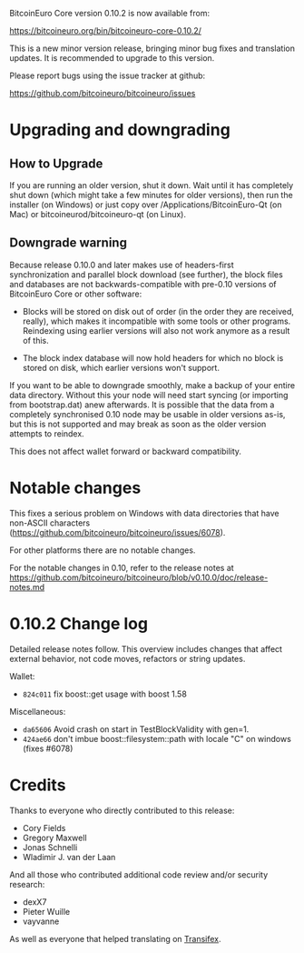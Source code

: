BitcoinEuro Core version 0.10.2 is now available from:

  <https://bitcoineuro.org/bin/bitcoineuro-core-0.10.2/>

This is a new minor version release, bringing minor bug fixes and translation 
updates. It is recommended to upgrade to this version.

Please report bugs using the issue tracker at github:

  <https://github.com/bitcoineuro/bitcoineuro/issues>

Upgrading and downgrading
=========================

How to Upgrade
--------------

If you are running an older version, shut it down. Wait until it has completely
shut down (which might take a few minutes for older versions), then run the
installer (on Windows) or just copy over /Applications/BitcoinEuro-Qt (on Mac) or
bitcoineurod/bitcoineuro-qt (on Linux).

Downgrade warning
------------------

Because release 0.10.0 and later makes use of headers-first synchronization and
parallel block download (see further), the block files and databases are not
backwards-compatible with pre-0.10 versions of BitcoinEuro Core or other software:

* Blocks will be stored on disk out of order (in the order they are
received, really), which makes it incompatible with some tools or
other programs. Reindexing using earlier versions will also not work
anymore as a result of this.

* The block index database will now hold headers for which no block is
stored on disk, which earlier versions won't support.

If you want to be able to downgrade smoothly, make a backup of your entire data
directory. Without this your node will need start syncing (or importing from
bootstrap.dat) anew afterwards. It is possible that the data from a completely
synchronised 0.10 node may be usable in older versions as-is, but this is not
supported and may break as soon as the older version attempts to reindex.

This does not affect wallet forward or backward compatibility.

Notable changes
===============

This fixes a serious problem on Windows with data directories that have non-ASCII
characters (https://github.com/bitcoineuro/bitcoineuro/issues/6078).

For other platforms there are no notable changes.

For the notable changes in 0.10, refer to the release notes
at https://github.com/bitcoineuro/bitcoineuro/blob/v0.10.0/doc/release-notes.md

0.10.2 Change log
=================

Detailed release notes follow. This overview includes changes that affect external
behavior, not code moves, refactors or string updates.

Wallet:
- `824c011` fix boost::get usage with boost 1.58

Miscellaneous:
- `da65606` Avoid crash on start in TestBlockValidity with gen=1.
- `424ae66` don't imbue boost::filesystem::path with locale "C" on windows (fixes #6078)

Credits
=======

Thanks to everyone who directly contributed to this release:

- Cory Fields
- Gregory Maxwell
- Jonas Schnelli
- Wladimir J. van der Laan

And all those who contributed additional code review and/or security research:

- dexX7
- Pieter Wuille
- vayvanne

As well as everyone that helped translating on [Transifex](https://www.transifex.com/projects/p/bitcoineuro/).
